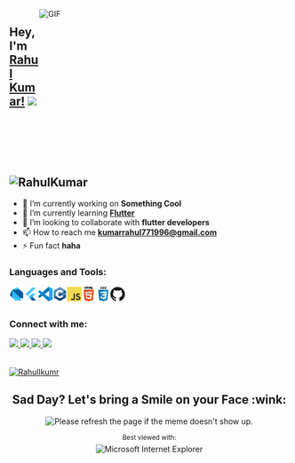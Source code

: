 <img align="right" alt="GIF" src="https://github.com/abhisheknaiidu/abhisheknaiidu/blob/master/code.gif?raw=true" width="450" height="300" />

## Hey, I'm [Rahul Kumar!](http://Rahullkumr.in) <img src="https://github.com/TheDudeThatCode/TheDudeThatCode/blob/master/Assets/Hi.gif" width="29px"> <a align="left"> <img src="https://komarev.com/ghpvc/?username=Rahullkumr&label=Views&color=blue&style=plastic" alt="RahulKumar" /> </a>

- 🔭 I’m currently working on **Something Cool**
- 🌱 I’m currently learning <a href="https://flutter.dev/">**Flutter**</a>
- 👯 I’m looking to collaborate with **flutter developers**
- 📫 How to reach me **kumarrahul771996@gmail.com**
- ⚡ Fun fact **haha**

### Languages and Tools:


<a href="https://dart.dev/"><img align="left" alt="Dart" width="26px" src="https://raw.githubusercontent.com/github/explore/80688e429a7d4ef2fca1e82350fe8e3517d3494d/topics/dart/dart.png" /></a>
<a href="https://flutter.dev/"><img align="left" alt="Flutter" width="26px" src="https://raw.githubusercontent.com/github/explore/80688e429a7d4ef2fca1e82350fe8e3517d3494d/topics/flutter/flutter.png" /></a>
<a href="https://code.visualstudio.com/"><img align="left" alt="Visual Studio Code" width="26px" src="https://raw.githubusercontent.com/github/explore/80688e429a7d4ef2fca1e82350fe8e3517d3494d/topics/visual-studio-code/visual-studio-code.png" /></a>
<a href="https://www.cplusplus.com/"><img align="left" alt="CPP" width="26px" src="https://raw.githubusercontent.com/github/explore/80688e429a7d4ef2fca1e82350fe8e3517d3494d/topics/cpp/cpp.png" /></a>
<a href="https://www.javascript.com/"><img align="left" alt="JavaScript" width="26px" src="https://raw.githubusercontent.com/github/explore/80688e429a7d4ef2fca1e82350fe8e3517d3494d/topics/javascript/javascript.png" /></a>
<a href="https://html.com/"><img align="left" alt="HTML5" width="26px" src="https://raw.githubusercontent.com/github/explore/80688e429a7d4ef2fca1e82350fe8e3517d3494d/topics/html/html.png" /></a>
<a href="https://www.w3schools.com/css/"><img align="left" alt="CSS3" width="26px" src="https://raw.githubusercontent.com/github/explore/80688e429a7d4ef2fca1e82350fe8e3517d3494d/topics/css/css.png" /></a>
<a href="https://github.com/"><img align="left" alt="GitHub" width="26px" src="https://raw.githubusercontent.com/github/explore/78df643247d429f6cc873026c0622819ad797942/topics/github/github.png" /></a>
<br><br>

### Connect with me:

<a href="https://in.linkedin.com/"> <img src='https://img.shields.io/badge/LinkedIn-3DDC84?logo=linkedin&logoColor=white&style=for-the-badge' height='25'/> </a>
<a href="https://www.instagram.com/"> <img src='https://img.shields.io/badge/instagram-%230095D5.svg?&style=for-the-badge&logo=instagram&logoColor=white' height='25'/> </a>
<a href="https://www.facebook.com/tunnu.nag"> <img src='https://img.shields.io/badge/facebook-%230095D5?logo=facebook&logoColor=white&style=for-the-badge' height='25'/> </a>
<a href="https://twitter.com/"> <img src='https://img.shields.io/badge/twitter-%2300ADD8.svg?&style=for-the-badge&logo=twitter&logoColor=white' height='25'/> </a>
<br><br>

<a href="https://github.com/Rahullkumr">
  <img align="center" src="https://github-readme-stats.vercel.app/api/top-langs/?username=Rahullkumr&layout=compact&theme=radical" alt="Rahullkumr" />
</a><br>

<h2 align="center">Sad Day? Let's bring a Smile on your Face :wink:</h2>
<p align="center">
<img src='https://random-memer.herokuapp.com/' title="Meme" alt="Please refresh the page if the meme doesn't show up." height="400">
</p>

<div align="center">

<sup>Best viewed with:</sup><br />![Microsoft Internet Explorer](https://user-images.githubusercontent.com/282759/84683523-52f97980-af05-11ea-9da0-639e1c368536.gif)

</div>


